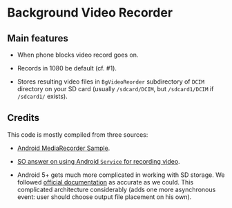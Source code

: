 
Background Video Recorder
===================================

## Main features

* When phone blocks video record goes on.

* Records in 1080 be default (cf. #1).

* Stores resulting video files in `BgVideoReorder` subdirectory of `DCIM` directory on your SD card (usually `/sdcard/DCIM`, but `/sdcard1/DCIM` if `/sdcard1/` exists).

## Credits

This code is mostly compiled from three sources:

* [Android MediaRecorder Sample](https://github.com/googlesamples/android-MediaRecorder).

* [SO answer on using Android `Service` for recording video](http://stackoverflow.com/a/16552892/465100).

* Android 5+ gets much more complicated in working with SD storage. We followed [official documentation](http://developer.android.com/guide/topics/providers/document-provider.html) as accurate as we could. This complicated architecture considerably (adds one more asynchronous event: user should choose output file placement on his own).

